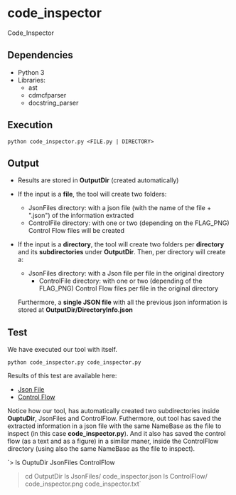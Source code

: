 # code_inspector
Code_Inspector

## Dependencies

- Python 3
- Libraries:
  - ast
  - cdmcfparser
  - docstring_parser

## Execution

`python code_inspector.py <FILE.py | DIRECTORY>`

## Output

* Results are stored in **OutputDir** (created automatically)

* If the input is a **file**, the tool will create two folders:
	- JsonFiles directory: with a json file (with the name of the file + ".json") of the information extracted
	- ControlFile directory: with one or two (depending on the FLAG_PNG) Control Flow files will be created

* If the input is a **directory**, the tool will create two folders per **directory** and its **subdirectories** under **OutputDir**.
  Then, per directory will create a:
	- JsonFiles directory: with a Json file per file in the original directory
        - ControlFile directory: with one or two (depending of the FLAG_PNG) Control Flow files per file in the original directory
  
  Furthermore, a **single JSON file** with all the previous json information is stored at **OutputDir/DirectoryInfo.json**

## Test

  We have executed our tool with itself.

  `python code_inspector.py code_inspector.py`


  Results of this test are available here:

* [Json File](./OutputDir/JsonFiles) 
* [Control Flow](./OutputDir/ControlFlow)

Notice how our tool, has automatically created two subdirectories inside **OuptuDir**, JsonFiles and ControlFlow.
Futhermore, out tool has saved the extracted information in a json file with the same NameBase as the file to inspect
(in this case **code_inspector.py**). And it also has saved the control flow (as a text and as a figure) in a similar maner, 
inside the ControlFlow directory (using also the same NameBase as the file to inspect). 

  `> ls OuptuDir
   JsonFiles	ControlFlow
   > cd OutputDir
   > ls JsonFiles/
   code_inspector.json
   ls ControlFlow/
   code_inspector.png	code_inspector.txt`
